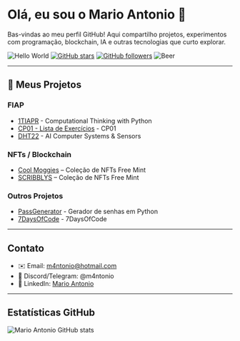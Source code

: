 # Olá, eu sou o Mario Antonio 👋

Bas-vindas ao meu perfil GitHub! Aqui compartilho projetos, experimentos com programação, blockchain, IA e outras tecnologias que curto explorar.

![Hello World](https://img.shields.io/badge/Hello-World-blue?logo=github)
[![GitHub stars](https://img.shields.io/github/stars/m4ntonio?style=social)](https://github.com/m4ntonio)
[![GitHub followers](https://img.shields.io/github/followers/m4ntonio?style=social)](https://github.com/m4ntonio)
![Beer](https://img.shields.io/badge/Powered%20by-Beer-yellow)

---

  ## 🧰 Meus Projetos

### FIAP
* [1TIAPR](https://github.com/m4ntonio/1TIAPR) - Computational Thinking with Python
* [CP01 - Lista de Exercícios](https://github.com/m4ntonio/python-exercicios-cp01) - CP01
* [DHT22](https://github.com/m4ntonio/DHT22) - AI Computer Systems & Sensors

### NFTs / Blockchain
* [Cool Moggies](https://basescan.org/token/0x4e673344f1B44d23961C299B649662CE34B01B29) – Coleção de NFTs Free Mint
* [SCRIBBLYS](https://basescan.org/token/0xbc29120f02a35228ca200651568b7515f6607d16) – Coleção de NFTs Free Mint

### Outros Projetos
* [PassGenerator](https://github.com/m4ntonio/PassGenerator) - Gerador de senhas em Python
* [7DaysOfCode](https://github.com/m4ntonio/7DaysOfCode) - 7DaysOfCode

---

## Contato
- ✉️ Email: m4ntonio@hotmail.com
- 💬 Discord/Telegram: @m4ntonio 
- 🔗 LinkedIn: [Mario Antonio](https://www.linkedin.com/in/m4ntonio)  

---

## Estatísticas GitHub
![Mario Antonio GitHub stats](https://github-readme-stats.vercel.app/api?username=m4ntonio&show_icons=true&theme=radical)


<!--
**m4ntonio/m4ntonio** is a ✨ _special_ ✨ repository because its `README.md` (this file) appears on your GitHub profile.

Here are some ideas to get you started:

- 🔭 I’m currently working on ...
- 🌱 I’m currently learning ...
- 👯 I’m looking to collaborate on ...
- 🤔 I’m looking for help with ...
- 💬 Ask me about ...
- 📫 How to reach me: ...
- 😄 Pronouns: ...
- ⚡ Fun fact: ...
-->
